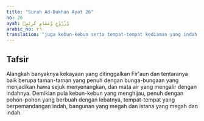 ```yaml
---
title: "Surah Ad-Dukhan Ayat 26"
no: 26
ayah: وَّزُرُوْعٍ وَّمَقَامٍ كَرِيْمٍۙ 
arabic_no: ٢٦
translation: "juga kebun-kebun serta tempat-tempat kediaman yang indah,"
---
```


## Tafsir

Alangkah banyaknya kekayaan yang ditinggalkan Fir'aun dan tentaranya baik berupa taman-taman yang penuh dengan bunga-bungaan yang menjadikan hawa sejuk menyenangkan, dan mata air yang mengalir dengan indahnya. Demikian pula kebun-kebun yang menghijau, penuh dengan pohon-pohon yang berbuah dengan lebatnya, tempat-tempat yang berpemandangan indah, bangunan yang megah dan istana yang megah dan indah.